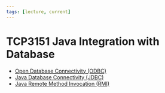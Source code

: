 ```yaml
---
tags: [lecture, current]
---
```


# TCP3151 Java Integration with Database

- [Open Database Connectivity (ODBC)](202401290855.md)
- [Java Database Connectivity (JDBC)](202401290857.md)
- [Java Remote Method Invocation (RMI)](202401291609.md)
